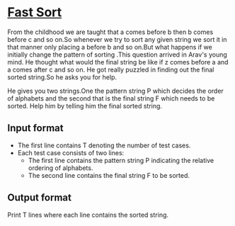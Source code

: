 # [Fast Sort][link]

From the childhood we are taught that a comes before b then b comes before c and so on.So whenever we try to sort any given string we sort it in that manner only placing a before b and so on.But what happens if we initially change the pattern of sorting .This question arrived in Arav's young mind. He thought what would the final string be like if z comes before a and a comes after c and so on. He got really puzzled in finding out the final sorted string.So he asks you for help.

He gives you two strings.One the pattern string P which decides the order of alphabets and the second that is the final string F which needs to be sorted. Help him by telling him the final sorted string.

## Input format

- The first line contains T denoting the number of test cases.
- Each test case consists of two lines:
  - The first line contains the pattern string P indicating the relative ordering of alphabets.
  - The second line contains the final string F to be sorted.

## Output format

Print T lines where each line contains the sorted string.

[link]: https://www.hackerearth.com/practice/algorithms/greedy/basics-of-greedy-algorithms/practice-problems/algorithm/fast-sort-1/
